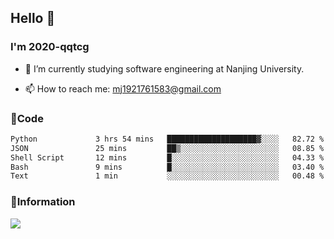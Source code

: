 ## Hello 👋


### I'm 2020-qqtcg

- 🔭 I’m currently studying software engineering at Nanjing University. 
<!-- - 🌱 I’m currently learning MLsys and -->
<!-- - 👯 I’m looking to collaborate on ... -->
<!-- - 🤔 I’m looking for help with ... -->
<!-- - 💬 Ask me about ... -->
- 📫 How to reach me: mj1921761583@gmail.com
<!-- - 😄 Pronouns: ... -->
<!-- - ⚡ Fun fact: ... -->

### 🌱Code
<!--START_SECTION:waka-->

```txt
Python             3 hrs 54 mins   ████████████████████▓░░░░   82.72 %
JSON               25 mins         ██▒░░░░░░░░░░░░░░░░░░░░░░   08.85 %
Shell Script       12 mins         █░░░░░░░░░░░░░░░░░░░░░░░░   04.33 %
Bash               9 mins          █░░░░░░░░░░░░░░░░░░░░░░░░   03.40 %
Text               1 min           ░░░░░░░░░░░░░░░░░░░░░░░░░   00.48 %
```

<!--END_SECTION:waka-->

### 💬Information
![](https://github-readme-stats.vercel.app/api?username=2020-qqtcg&theme=buefy&hide_border=false)


<!-- <div align="center"> <img src="https://github-readme-activity-graph.vercel.app/graph?username=2020-qqtcg&theme=minimal" /> </div> -->



